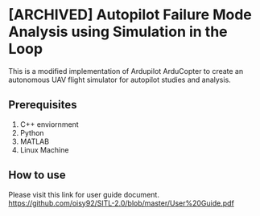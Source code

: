 # [ARCHIVED] Autopilot Failure Mode Analysis using Simulation in the Loop

This is a modified implementation of Ardupilot ArduCopter to create an autonomous UAV flight simulator for autopilot studies and analysis.

## Prerequisites
1. C++ enviornment
2. Python
3. MATLAB
4. Linux Machine


## How to use
Please visit this link for user guide document.
https://github.com/oisy92/SITL-2.0/blob/master/User%20Guide.pdf
